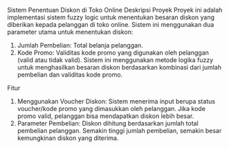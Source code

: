 Sistem Penentuan Diskon di Toko Online
Deskripsi Proyek
Proyek ini adalah implementasi sistem fuzzy logic untuk menentukan besaran diskon yang diberikan kepada pelanggan di toko online. Sistem ini menggunakan dua parameter utama untuk menentukan diskon:
1. Jumlah Pembelian: Total belanja pelanggan.
2. Kode Promo: Validitas kode promo yang digunakan oleh pelanggan (valid atau tidak valid).
Sistem ini menggunakan metode logika fuzzy untuk menghasilkan besaran diskon berdasarkan kombinasi dari jumlah pembelian dan validitas kode promo.

Fitur
1. Menggunakan Voucher Diskon: Sistem menerima input berupa status voucher/kode promo yang dimasukkan oleh pelanggan. Jika kode promo valid, pelanggan bisa mendapatkan diskon lebih besar.
2. Parameter Pembelian: Diskon dihitung berdasarkan jumlah total pembelian pelanggan. Semakin tinggi jumlah pembelian, semakin besar kemungkinan diskon yang diterima.
